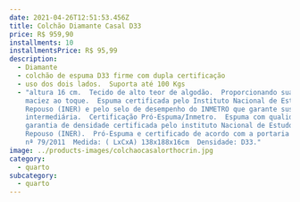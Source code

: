 ```yaml
---
date: 2021-04-26T12:51:53.456Z
title: Colchão Diamante Casal D33
price: R$ 959,90
installments: 10
installmentsPrice: R$ 95,99
description:
  - Diamante
  - colchão de espuma D33 firme com dupla certificação
  - uso dos dois lados.  Suporta até 100 Kgs
  - "altura 16 cm.  Tecido de alto teor de algodão.  Proporcionando suavidade e
    maciez ao toque.  Espuma certificada pelo Instituto Nacional de Estudos do
    Repouso (INER) e pelo selo de desempenho do INMETRO que garante sustentação
    intermediária.  Certificação Pró-Espuma/Inmetro.  Espuma com qualidade e
    garantia de densidade certificada pelo instituto Nacional de Estudo do
    Repouso (INER).  Pró-Espuma e certificado de acordo com a portaria INMETRO
    nª 79/2011  Medida: ( LxCxA) 138x188x16cm  Densidade: D33."
image: ../products-images/colchaocasalorthocrin.jpg
category:
  - quarto
subcategory:
  - quarto
---
```

